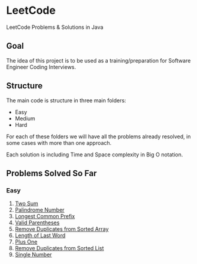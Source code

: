 # LeetCode
 LeetCode Problems & Solutions in Java

## Goal
The idea of this project is to be used as a training/preparation for Software Engineer Coding Interviews.

## Structure

The main code is structure in three main folders:
* Easy
* Medium
* Hard

For each of these folders we will have all the problems already resolved, in some cases with more than one approach.

Each solution is including Time and Space complexity in Big O notation.

## Problems Solved So Far

### Easy
1. [Two Sum](https://leetcode.com/problems/two-sum/description/)
9. [Palindrome Number](https://leetcode.com/problems/palindrome-number/)
14. [Longest Common Prefix](https://leetcode.com/problems/longest-common-prefix/description/)
20. [Valid Parentheses](https://leetcode.com/problems/valid-parentheses/description/)
26. [Remove Duplicates from Sorted Array](https://leetcode.com/problems/remove-duplicates-from-sorted-array/description/)
58. [Length of Last Word](https://leetcode.com/problems/length-of-last-word/description/)
66. [Plus One](https://leetcode.com/problems/plus-one/)
83. [Remove Duplicates from Sorted List](https://leetcode.com/problems/remove-duplicates-from-sorted-list/)
136. [Single Number](https://leetcode.com/problems/single-number/description/)